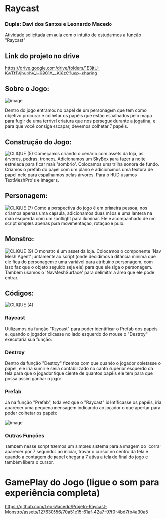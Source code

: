 # Raycast
### Dupla: Davi dos Santos e Leonardo Macedo
Atividade solicitada em aula com o intuito de estudarmos a função "Raycast"
## Link do projeto no drive
https://drive.google.com/drive/folders/1E3jtU-KwTf1VjhuphV_H6801X_LKi6zC?usp=sharing

## Sobre o Jogo:
![image](https://github.com/Leo-Macedo/Projeto-Raycast-Monstro/assets/127630556/b108002c-0e83-419e-9134-d5072066c566)


Dentro do jogo entramos no papel de um personagem que tem como objetivo procurar e colhetar os papéis que estão espalhados pelo mapa para fugir de uma terrível criatura que nos persegue durante a jogatina, e para que você consiga escapar, devemos colhetar 7 papéis.

## Construção do Jogo:
![CLIQUE (5)](https://github.com/Leo-Macedo/Projeto-Raycast-Monstro/assets/127630556/ca2a40ed-c4d6-4a33-8399-e76b3ab9f0f2)
Começamos criando o cenário com assets da loja, as árvores, pedras, troncos. Adicionamos um SkyBox para fazer a noite estrelada para ficar mais 'sombrio'. Colocamos uma trilha sonora de fundo. Criamos o prefab do papel com um plano e adicionamos uma textura de papel nele para espalharmos pelas árvores. Para o HUD usamos TextMeshPro's e imagens.

## Personagem:
![CLIQUE (7)](https://github.com/Leo-Macedo/Projeto-Raycast-Monstro/assets/127630556/0ac89d8b-4f7b-45f4-b126-2a5ef898f35c)
Como a perspectiva do jogo é em primeira pessoa, nos criamos apenas uma capsula, adicionamos duas mãos e uma lantera na mão esquerda com um spotlight para iluminar. Ele é acompanhado de um script simples apenas para movimentação, rotação e pulo.

## Monstro:
![CLIQUE (9)](https://github.com/Leo-Macedo/Projeto-Raycast-Monstro/assets/127630556/6fa9d540-f599-4dc3-ad9f-b44d5728e9dd)
O monstro é um asset da loja. Colocamos o componente 'Nav Mesh Agent' juntamente ao script (onde decidimos a ditância minima que ele fica do personagem e uma variável para atribuir o personagem, com isso faz que o objeto seguido seja ele) para que ele siga o personagem. Também usamos o 'NavMeshSurface' para delimitar a área que ele pode entrar.

## Códigos:
![CLIQUE (4)](https://github.com/Leo-Macedo/Projeto-Raycast-Monstro/assets/127630556/589ddb95-a95d-499b-a71c-4fbafd45099d)

### Raycast
Utilizamos da função "Raycast" para poder identificar o Prefab dos papéis e, quando o jogador clicasse no lado esquerdo do mouse o "Destroy" executaria sua função:
### Destroy
Dentro da função "Destroy" fizemos com que quando o jogador coletasse o papel, ele iria sumir e seria contabilizado no canto superior esquerdo da tela para que o jogador fique ciente de quantos papéis ele tem para que possa assim ganhar o jogo:
### Prefab
Já na função "Prefab", toda vez que o "Raycast" idêntificasse os papéis, iria aparecer uma pequena mensagem indicando ao jogador o que apertar para poder colhetar os papéis:

![image](https://github.com/Leo-Macedo/Projeto-Raycast-Monstro/assets/127630556/7d57d5a1-9c1e-41a2-b08d-1010e234c817)

### Outras Funções
Também nesse script fizemos um simples sistema para a imagem do 'corra' aparecer por 7 segundos ao iniciar, travar o cursor no centro da tela e quando a contagem de papel chegar a 7 ativa a tela de final do jogo e também libera o cursor.

# GamePlay do Jogo (ligue o som para experiência completa)


https://github.com/Leo-Macedo/Projeto-Raycast-Monstro/assets/127630556/70a51e15-61af-42a7-97f0-4bd7fb4a30a5







